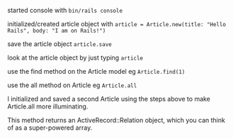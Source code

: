 started console with `bin/rails console`

initialized/created article object with
`article = Article.new(title: "Hello Rails", body: "I am on Rails!")`

save the article object `article.save`

look at the article object by just typing `article`

use the find method on the Article model eg `Article.find(1)`

use the all method on Article eg `Article.all`

I initialized and saved a second Article using the steps above to make Article.all more illuminating.

This method returns an ActiveRecord::Relation object, which you can think of as a super-powered array.
